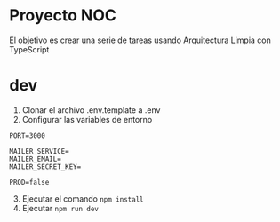 # Proyecto NOC

El objetivo es crear una serie de tareas usando Arquitectura Limpia con TypeScript

# dev
1. Clonar el archivo .env.template a .env
2. Configurar las variables de entorno
```
PORT=3000

MAILER_SERVICE=
MAILER_EMAIL=
MAILER_SECRET_KEY=

PROD=false
```
3. Ejecutar el comando ```npm install```
4. Ejecutar ```npm run dev```

